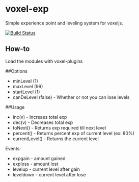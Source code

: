 voxel-exp
=========

Simple experience point and leveling system for voxeljs.

[![Build Status](https://travis-ci.org/Jiig/voxel-exp.svg?branch=master)](https://travis-ci.org/Jiig/voxel-exp)
## How-to
Load the modules with voxel-plugins

##Options
* minLevel (1)
* maxLevel (99)
* startLevel (1)
* canDeLevel (false) - Whether or not you can lose levels

##Usage
* inc(v) - Increaes total exp
* dec(v) - Decreases total exp
* toNext() - Returns exp required till next level
* percent() - Returns percent exp of current level (ex: 80%)
* currentLevel() - Returns the current level

Events:
* expgain - amount gained
* exploss - amount lost
* levelup - current level after gain
* leveldown - current level after lose

